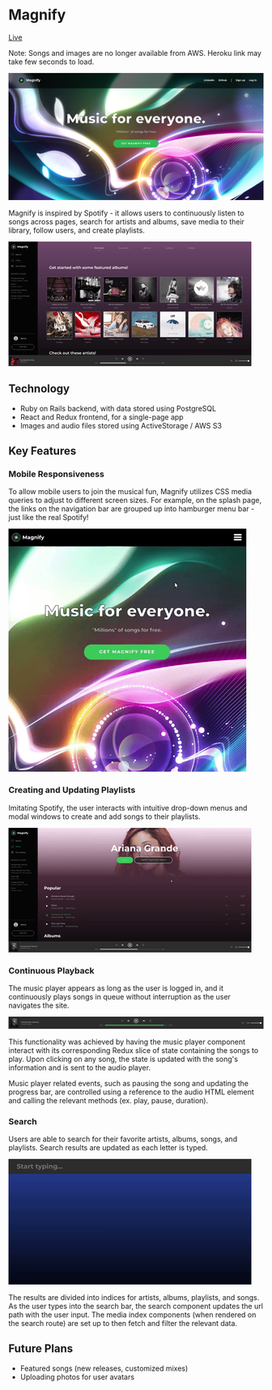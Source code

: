 # Magnify

[Live](https://magnifynyc.herokuapp.com/#/)

Note: Songs and images are no longer available from AWS. Heroku link may take few seconds to load.

![magnify](app/assets/images/magnify-splash.png)

Magnify is inspired by Spotify - it allows users to continuously listen to songs across pages, search for artists and albums, save media to their library, follow users, and create playlists.

![album-show](app/assets/images/featured.gif)

## Technology
* Ruby on Rails backend, with data stored using PostgreSQL
* React and Redux frontend, for a single-page app
* Images and audio files stored using ActiveStorage / AWS S3

## Key Features

### Mobile Responsiveness
To allow mobile users to join the musical fun, Magnify utilizes CSS media queries to adjust to different screen sizes. For example, on the splash page, the links on the navigation bar are grouped up into hamburger menu bar - just like the real Spotify!

![responsive-menu](app/assets/images/hamburger.gif)


### Creating and Updating Playlists
Imitating Spotify, the user interacts with intuitive drop-down menus and modal windows to create and add songs to their playlists.

![addplaylistsong](app/assets/images/addplaylist3.gif)

### Continuous Playback
The music player appears as long as the user is logged in, and it continuously plays songs in queue without interruption as the user navigates the site.

![player](app/assets/images/player_ss2.png)

This functionality was achieved by having the music player component interact with its corresponding Redux slice of state containing the songs to play. Upon clicking on any song, the state is updated with the song's information and is sent to the audio player.

Music player related events, such as pausing the song and updating the progress bar, are controlled using a reference to the audio HTML element and calling the relevant methods (ex. play, pause, duration).

### Search
Users are able to search for their favorite artists, albums, songs, and playlists. Search results are updated as each letter is typed.

![search](app/assets/images/search.gif)

The results are divided into indices for artists, albums, playlists, and songs. As the user types into the search bar, the search component updates the url path with the user input. The media index components (when rendered on the search route) are set up to then fetch and filter the relevant data.

## Future Plans
* Featured songs (new releases, customized mixes)
* Uploading photos for user avatars
